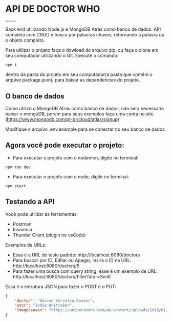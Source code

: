 # API DE DOCTOR WHO

<img src="https://static3.srcdn.com/wordpress/wp-content/uploads/2019/01/doctor-who-doctors-e1550612608981.png" alt="Marvel Logo" style="zoom:33%;" />

Back end utilizando Node.js e MongoDB Atras como banco de dados. API completa com CRUD e busca por palavras chaves, retornando a palavra ou o objeto completo.

Para utilizar o projeto faça o dowload do arquivo zip, ou faça o clone em seu computador utilizando o Git. Execute o comando:
```
npm i
```
 dentro da pasta do projeto em seu computador(a pasta que contém o arquivo package.json), para baixar as dependencias do projeto.

 ## O banco de dados

 Como utilizo o MongoDB Atras como banco de dados, não sera necessario baixar o mongoDB, porem para seus exemplos faça uma conta no site (https://www.mongodb.com/pt-br/cloud/atlas/signup)

 Modifique o arquivo .env.example para se conectar no seu banco de dados.

## Agora você pode executar o projeto: 
* Para executar o projeto com o nodemon, digite no terminal: 
```
npm run dev
```
* Para executar o projeto com o node, digite no terminal: 
```
npm start
```

## Testando a API

Você pode utilizar as ferramentas:

* Postman
* Insomnia
* Thunder Client (plugin no vsCode) 

Exemplos de URLs: 
* Essa é a URL de teste padrão: http://localhost:8080/doctors
* Para buscar por ID, Editar ou Apagar, insira o ID na URL: http://localhost:8080/doctors/5
* Para fazer uma busca com query string, esse é um exemplo de URL: http://localhost:8080/doctors/filter?ator=Smitt

Essa é a estrutura JSON para fazer o POST e o PUT:

```json
{
    "doctor": "Décimo terceira Doutor",
    "ator": "Jodie Whittaker",
    "imageSeason": "https://universowho.com/wp-content/uploads/2018/01/11%C2%AA-temporada-logo-300x300.png"
}
```